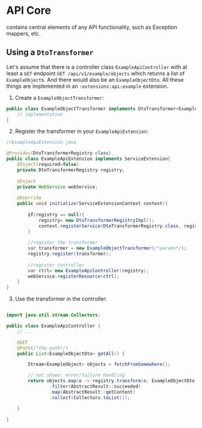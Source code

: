 # API Core

contains central elements of any API functionality, such as Exception mappers, etc.

## Using a `DtoTransformer`

Let's assume that there is a controller class `ExampleApiController` with at least a `GET` endpoint 
`GET /api/v1/example/objects` which returns a list of `ExampleObject`s.
And there would also be an `ExampleObjectDto`. All these things are implemented in an
`:extensions:api:example` extension.

1. Create a `ExampleObjectTransformer`:

```java
public class ExampleObjectTransformer implements DtoTransformer<ExampleObject, ExampleObjectDto>{
    // implementation
} 
```

2. Register the transformer in your `ExampleApiExtension`:
```java
//ExampleApiExtension.java

@Provides(DtoTransformerRegistry.class)
public class ExampleApiExtension implements ServiceExtension{
    @Inject(required=false)
    private DtoTransformerRegistry registry;
    
    @Inject
    private WebService webService;
    
    @Override
    public void initialize(ServiceExtensionContext context){
        
        if(registry == null){
            registry= new DtoTransformerRegistryImpl();
            context.registerService(DtoTransformerRegistry.class, registry);
        }
        
        //register the transformer
        var transformer = new ExampleObjectTransformer(/*params*/);
        registry.register(transformer);
        
        //register controller
        var ctrl= new ExampleApiController(registry);
        webService.registerResource(ctrl); 
    }
}
```

3. Use the transformer in the controller:

```java

import java.util.stream.Collectors;

public class ExampleApiController {
    // ...

    @GET
    @Path(/*the path*/)
    public List<ExampleObjectDto> getAll() {

        Stream<ExampleObject> objects = fetchFromSomewhere();

        // not shown: error/failure handling
        return objects.map(o -> registry.transform(o, ExampleObjectDto.class))
                .filter(AbstractResult::succeeded)
                .map(AbstractResult::getContent)
                .collect(Collectors.toList());

    }

}
```